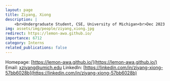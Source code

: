 ```yaml
---
layout: page
title: Ziyang, Xiong
description: |
    <br>Undergraduate Student, CSE, University of Michigan<br>Dec 2023 -- Present
img: assets/img/people/ziyang,xiong.jpg
redirect: https://lemon-awa.github.io/
importance: 6712
category: Interns
related_publications: false
---
```

Homepage: [https://lemon-awa.github.io/](https://lemon-awa.github.io/)
Email: [xziyang@umich.edu](mailto:xziyang@umich.edu)
LinkedIn: [https://linkedin.com/in/ziyang-xiong-57bb6028b](https://linkedin.com/in/ziyang-xiong-57bb6028b)
